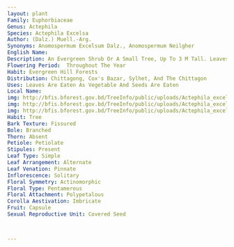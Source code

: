 ```yaml
---
layout: plant
Family: Euphorbiaceae
Genus: Actephila
Species: Actephila Excelsa
Author: (Dalz.) Muell.-Arg.
Synonyms: Anomospermum Excelsum Dalz., Anomospermum Neilgher
English Name: 
Description: An Evergreen Shrub Or A Small Tree, Up To 3 M Tall. Leaves Hardly Coriaceous, Greenish Or Yellowish When Dry, Nerves 6-12 Pairs, Arched, Surfaces Sub-similar. Sepals 5-6, Variable In Length, Obtuse, Apiculate Or Truncate. Petals Very Variable. Male And Female Flowers In Same Cluster Or Not, Males Several, Shortly Pedicelled, Female Clustered Or Solitary, Pedicels Slender. Ovary Globose, 3-lobed, Styles 3, 2-fid, Lobes Recurved. Fruit A Globose Capsule, C 2.5 Cm Across, Depressed, 3-angled, On A Slender Stalk.
Flowering Period:  Throughout The Year
Habit: Evergreen Hill Forests
Distribution: Chittagong, Cox's Bazar, Sylhet, And The Chittagon
Uses: Leaves Are Eaten As Vegetable And Seeds Are Eaten 
Local Name: 
img: http://bfis.bforest.gov.bd/TreeInfo/public/uploads/Actephila_excelsa.jpg
img: http://bfis.bforest.gov.bd/TreeInfo/public/uploads/Actephila_excelsa1.jpg
img: http://bfis.bforest.gov.bd/TreeInfo/public/uploads/Actephila_excelsa2.jpg
Habit: Tree
Bark Texture: Fissured
Bole: Branched
Thorn: Absent
Petiole: Petiolate
Stipules: Present
Leaf Type: Simple
Leaf Arrangement: Alternate
Leaf Venation: Pinnate
Inflorescence: Solitary
Floral Symmetry: Actinomorphic
Floral Type: Pentamerous
Floral Attachment: Polypetalous
Corolla Aestivation: Imbricate
Fruit: Capsule
Sexual Reproductive Unit: Covered Seed



---
```


